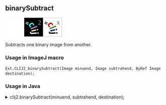 ## binarySubtract
<img src="images/mini_empty_logo.png"/><img src="images/mini_clij2_logo.png"/><img src="images/mini_clijx_logo.png"/>

Subtracts one binary image from another.

### Usage in ImageJ macro
```
Ext.CLIJ2_binarySubtract(Image minuend, Image subtrahend, ByRef Image destination);
```


### Usage in Java
<details>
<summary>
clij2.binarySubtract(minuend, subtrahend, destination);
</summary>
```
// init CLIJ and GPU
import net.haesleinhuepf.clij2.CLIJ2;
import net.haesleinhuepf.clij.clearcl.ClearCLBuffer;
CLIJ2 clij2 = CLIJ2.getInstance();

// get input parameters
ClearCLBuffer minuend = clij2.push(minuendImagePlus);
ClearCLBuffer subtrahend = clij2.push(subtrahendImagePlus);
destination = clij2.create(minuend);
```

```
// Execute operation on GPU
clij2.binarySubtract(minuend, subtrahend, destination);
```

```
//show result
destinationImagePlus = clij2.pull(destination);
destinationImagePlus.show();

// cleanup memory on GPU
clij2.release(minuend);
clij2.release(subtrahend);
clij2.release(destination);
```
</details>


### Usage in Matlab
<details>
<summary>
clij2.binarySubtract(minuend, subtrahend, destination);
</summary>
```
% init CLIJ and GPU
clij2 = init_clatlab();

% get input parameters
minuend = clij2.pushMat(minuend_matrix);
subtrahend = clij2.pushMat(subtrahend_matrix);
destination = clij2.create(minuend);
```

```
% Execute operation on GPU
clij2.binarySubtract(minuend, subtrahend, destination);
```

```
% show result
destination = clij2.pullMat(destination)

% cleanup memory on GPU
clij2.release(minuend);
clij2.release(subtrahend);
clij2.release(destination);
```
</details>


### Usage in Icy
<details>
<summary>
clij2.binarySubtract(minuend, subtrahend, destination);
</summary>
```
// init CLIJ and GPU
importClass(net.haesleinhuepf.clicy.CLICY);
importClass(Packages.icy.main.Icy);

clij2 = CLICY.getInstance();

// get input parameters
minuend_sequence = getSequence();minuend = clij2.pushSequence(minuend_sequence);
subtrahend_sequence = getSequence();subtrahend = clij2.pushSequence(subtrahend_sequence);
destination = clij2.create(minuend);
```

```
// Execute operation on GPU
clij2.binarySubtract(minuend, subtrahend, destination);
```

```
// show result
destination_sequence = clij2.pullSequence(destination)
Icy.addSequence(destination_sequence
// cleanup memory on GPU
clij2.release(minuend);
clij2.release(subtrahend);
clij2.release(destination);
```
</details>


[Back to CLIJ2 reference](https://clij.github.io/clij2-docs/reference)
[Back to CLIJ2 documentation](https://clij.github.io/clij2-docs)

[Imprint](https://clij.github.io/imprint)
